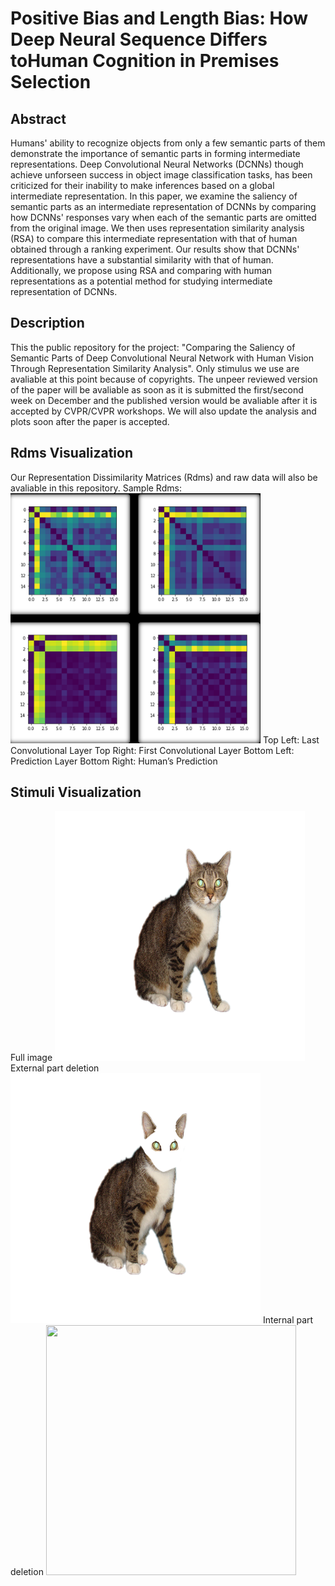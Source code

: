 # Positive Bias and Length Bias: How Deep Neural Sequence Differs toHuman Cognition in Premises Selection

## Abstract
Humans' ability to recognize objects from only a few semantic parts of them demonstrate the importance of semantic parts in forming intermediate representations. Deep Convolutional Neural Networks (DCNNs) though achieve unforseen success in object image classification tasks, has been criticized for their inability to make inferences based on a global intermediate representation. In this paper, we examine the saliency of semantic parts as an intermediate representation of DCNNs by comparing how DCNNs' responses vary when each of the semantic parts are omitted from the original image. We then uses representation similarity analysis (RSA) to compare this intermediate representation with that of human obtained through a ranking experiment. Our results show that DCNNs' representations have a substantial similarity with that of human. Additionally, we propose using RSA and comparing with human representations as a potential method for studying intermediate representation of DCNNs. 

## Description
This the public repository for the project: "Comparing the Saliency of Semantic Parts of Deep Convolutional Neural Network with Human Vision Through Representation Similarity Analysis". Only stimulus we use are avaliable at this point because of copyrights. The unpeer reviewed version of the paper will be avaliable as soon as it is submitted the first/second week on December and the published version would be avaliable after it is accepted by CVPR/CVPR workshops. We will also update the analysis and plots soon after the paper is accepted. 

## Rdms Visualization
Our Representation Dissimilarity Matrices (Rdms) and raw data will also be avaliable in this repository. Sample Rdms:
<img src= plots/Rdms.png width="400" height="400" />
Top Left: Last Convolutional Layer
Top Right: First Convolutional Layer
Bottom Left: Prediction Layer
Bottom Right: Human’s Prediction


## Stimuli Visualization
Full image
<img src= plots/full.png width="400" height="400" />
External part deletion
<img src= plots/2008_003519_white_Deleted_Head.png width="400" height="400" />
Internal part deletion
<img src= plots/2008_003519_white_Deleted_Left_Eye.png width="400" height="400" />